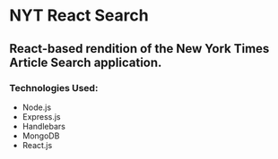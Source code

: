 # NYT React Search

## React-based rendition of the New York Times Article Search application.

### Technologies Used:
<ul>
<li>Node.js</li>
<li>Express.js</li>
<li>Handlebars</li>
<li>MongoDB</li>
<li>React.js</li>
</ul>

